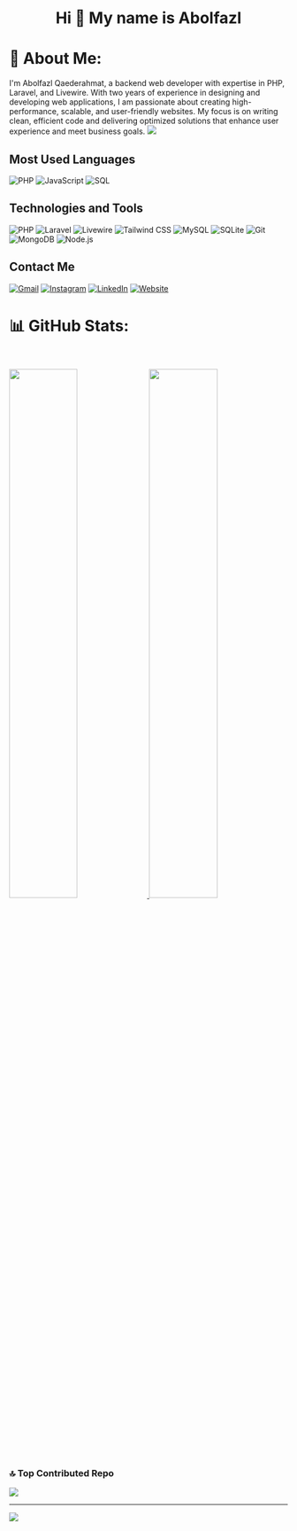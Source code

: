 <!--
**Ab01faz101/Ab01faz101** is a ✨ _special_ ✨ repository because its `README.md` (this file) appears on your GitHub profile.

Here are some ideas to get you started:

- 🔭 I’m currently working on ...
- 🌱 I’m currently learning ...
- 👯 I’m looking to collaborate on ...
- 🤔 I’m looking for help with ...
- 💬 Ask me about ...
- 📫 How to reach me: ...
- 😄 Pronouns: ...
- ⚡ Fun fact: ...
-->
<h1 align="center"> Hi 👋  My name is Abolfazl</h1>

# 💫 About Me:
I'm Abolfazl Qaederahmat, a backend web developer with expertise in PHP, Laravel, and Livewire. With two years of experience in designing and developing web applications, I am passionate about creating high-performance, scalable, and user-friendly websites. My focus is on writing clean, efficient code and delivering optimized solutions that enhance user experience and meet business goals.
<a href="https://www.youtube.com/watch?v=2cfV8cwz7wo"><img src="https://user-images.githubusercontent.com/73097560/115834477-dbab4500-a447-11eb-908a-139a6edaec5c.gif"></a>


## Most Used Languages
![PHP](https://img.shields.io/badge/PHP-777BB4?logo=php&logoColor=white)
![JavaScript](https://img.shields.io/badge/JavaScript-F7DF1E?logo=javascript&logoColor=black)
![SQL](https://img.shields.io/badge/SQL-4479A1?logo=sql&logoColor=white)

## Technologies and Tools
![PHP](https://img.shields.io/badge/PHP-777BB4?style=for-the-badge&logo=php&logoColor=white) 
![Laravel](https://img.shields.io/badge/Laravel-FF2D20?style=for-the-badge&logo=laravel&logoColor=white)
![Livewire](https://img.shields.io/badge/Livewire-4E56A6?style=for-the-badge&logo=livewire&logoColor=white)
![Tailwind CSS](https://img.shields.io/badge/TailwindCSS-38B2AC?style=for-the-badge&logo=tailwind-css&logoColor=white)
![MySQL](https://img.shields.io/badge/MySQL-4479A1?style=for-the-badge&logo=mysql&logoColor=white)
![SQLite](https://img.shields.io/badge/SQLite-003B57?style=for-the-badge&logo=sqlite&logoColor=white)
![Git](https://img.shields.io/badge/Git-F05032?style=for-the-badge&logo=git&logoColor=white)
![MongoDB](https://img.shields.io/badge/MongoDB-47A248?style=for-the-badge&logo=mongodb&logoColor=white)
![Node.js](https://img.shields.io/badge/Node.js-339933?style=for-the-badge&logo=node.js&logoColor=white)

## Contact Me
[![Gmail](https://img.shields.io/badge/Gmail-D14836?style=for-the-badge&logo=gmail&logoColor=white)](mailto:ar.rahmatyy@gmail.com)
[![Instagram](https://img.shields.io/badge/Instagram-E4405F?style=for-the-badge&logo=instagram&logoColor=white)](https://instagram.com/ab01faz101)
[![LinkedIn](https://img.shields.io/badge/LinkedIn-0A66C2?style=for-the-badge&logo=linkedin&logoColor=white)](https://www.linkedin.com/in/abolfazl-ghaedrahmat-b78078337)
[![Website](https://img.shields.io/badge/Website-000000?style=for-the-badge&logo=google-chrome&logoColor=white)](https://cv.abolfazl01.ir/)

<!--
[![LinkedIn](https://img.shields.io/badge/LinkedIn-0077B5?logo=linkedin&logoColor=white)](https://www.linkedin.com/in/yourprofile)
[![Twitter](https://img.shields.io/badge/Twitter-1DA1F2?logo=twitter&logoColor=white)](https://twitter.com/yourprofile)
[![Medium](https://img.shields.io/badge/Medium-12100E?logo=medium&logoColor=white)](https://medium.com/@yourprofile)
[![Unsplash](https://img.shields.io/badge/Unsplash-000000?logo=unsplash&logoColor=white)](https://unsplash.com/@yourprofile)
-->


# 📊 GitHub Stats:

<br/>
<p align="left">
  <a href="https://github.com/Ab01faz101/">
  <img width="49.5%" src="https://github-readme-stats.vercel.app/api?username=Ab01faz101&show_icons=true&theme=algolia&hide_border=true" />
    <img width="49.5%" src="https://github-readme-streak-stats.herokuapp.com/?user=SayeedMahdi&theme=algolia&hide_border=true" />
  </a>
</p>
<br>

### 🔝 Top Contributed Repo
![](https://github-contributor-stats.vercel.app/api?username=Ab01faz101&limit=5&theme=dark&combine_all_yearly_contributions=true)

---
[![](https://visitcount.itsvg.in/api?id=Ab01faz101&icon=0&color=0)](https://visitcount.itsvg.in)
<!-- Proudly created with GPRM ( https://gprm.itsvg.in ) -->

